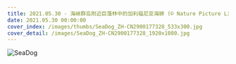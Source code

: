 ```yaml
---
title: 2021.05.30 - 海峡群岛附近巨藻林中的加利福尼亚海狮 (© Nature Picture Library/Alamy)
date: 2021.05.30 00:00:00
cover_index: /images/thumbs/SeaDog_ZH-CN2900177328_533x300.jpg
cover_detail: /images/SeaDog_ZH-CN2900177328_1920x1080.jpg
---
```


![SeaDog](/images/SeaDog_ZH-CN2900177328_1920x1080.jpg)
